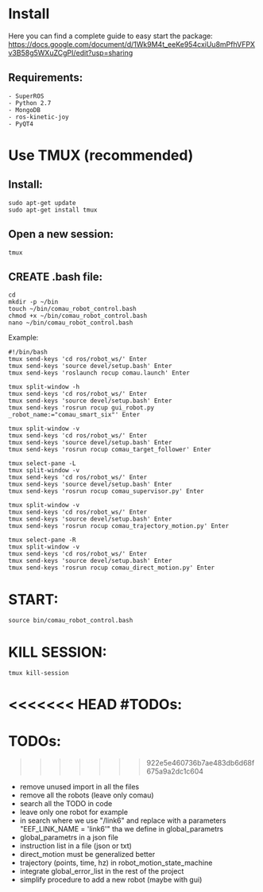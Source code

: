 
# Install
Here you can find a complete guide to easy start the package:
https://docs.google.com/document/d/1Wk9M4t_eeKe954cxiUu8mPfhVFPXv3B58g5WXuZCgPI/edit?usp=sharing

## Requirements:
    - SuperROS
    - Python 2.7
    - MongoDB
    - ros-kinetic-joy
    - PyQT4
    


# Use TMUX (recommended)

## Install:
```
sudo apt-get update
sudo apt-get install tmux
```

## Open a new session:

```
tmux
```

## CREATE .bash file: 

```
cd
mkdir -p ~/bin
touch ~/bin/comau_robot_control.bash
chmod +x ~/bin/comau_robot_control.bash
nano ~/bin/comau_robot_control.bash
```

Example:

```
#!/bin/bash 
tmux send-keys 'cd ros/robot_ws/' Enter
tmux send-keys 'source devel/setup.bash' Enter
tmux send-keys 'roslaunch rocup comau.launch' Enter

tmux split-window -h
tmux send-keys 'cd ros/robot_ws/' Enter	
tmux send-keys 'source devel/setup.bash' Enter
tmux send-keys 'rosrun rocup gui_robot.py _robot_name:="comau_smart_six"' Enter

tmux split-window -v
tmux send-keys 'cd ros/robot_ws/' Enter	
tmux send-keys 'source devel/setup.bash' Enter
tmux send-keys 'rosrun rocup comau_target_follower' Enter

tmux select-pane -L
tmux split-window -v
tmux send-keys 'cd ros/robot_ws/' Enter	
tmux send-keys 'source devel/setup.bash' Enter
tmux send-keys 'rosrun rocup comau_supervisor.py' Enter

tmux split-window -v
tmux send-keys 'cd ros/robot_ws/' Enter	
tmux send-keys 'source devel/setup.bash' Enter
tmux send-keys 'rosrun rocup comau_trajectory_motion.py' Enter

tmux select-pane -R
tmux split-window -v
tmux send-keys 'cd ros/robot_ws/' Enter	
tmux send-keys 'source devel/setup.bash' Enter
tmux send-keys 'rosrun rocup comau_direct_motion.py' Enter
```


# START: 
```
source bin/comau_robot_control.bash
```

# KILL SESSION:
```
tmux kill-session
```


<<<<<<< HEAD
#TODOs:  
=======
# TODOs:  
>>>>>>> 922e5e460736b7ae483db6d68f675a9a2dc1c604
- remove unused import in all the files
- remove all the robots (leave only comau)
- search all the TODO in code
- leave only one robot for example
- in search where we use "/link6" and replace with a parameters "EEF_LINK_NAME = 'link6'" tha we define in global_parametrs
- global_parametrs in a json file
- instruction list in a file (json or txt)
- direct_motion must be generalized better
- trajectory (points, time, hz) in robot_motion_state_machine 
- integrate global_error_list in the rest of the project
- simplify procedure to add a new robot (maybe with gui)


